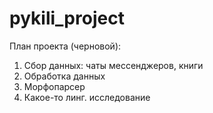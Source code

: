 # pykili_project

План проекта (черновой):

1. Сбор данных: чаты мессенджеров, книги
2. Обработка данных
3. Морфопарсер
4. Какое-то линг. исследование
